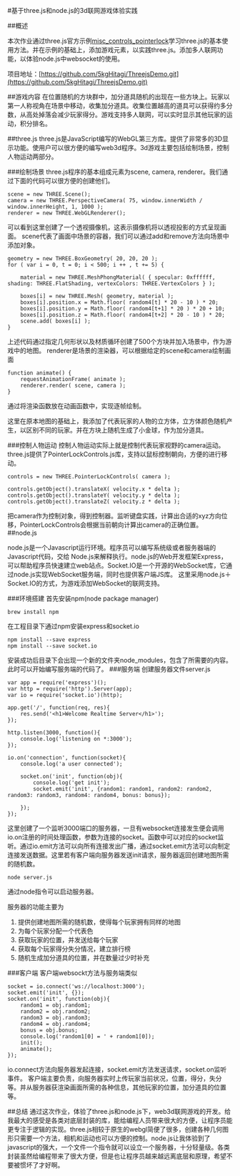 #基于three.js和node.js的3d联网游戏体验实践

##概述

本次作业通过three.js官方示例[misc_controls_pointerlock](http://threejs.org/examples/#misc_controls_pointerlock)学习three.js的基本使用方法。并在示例的基础上，添加游戏元素，以实践three.js。添加多人联网功能，以体验node.js中websocket的使用。

项目地址：[https://github.com/5kgHitagi/ThreejsDemo.git](https://github.com/5kgHitagi/ThreejsDemo.git)

##游戏内容
在位置随机的方块群中，加分道具随机的出现在一些方块上。玩家以第一人称视角在场景中移动，收集加分道具。收集位置越高的道具可以获得约多分数，从高处掉落会减少玩家得分。游戏支持多人联网，可以实时显示其他玩家的运动，积分排名。

##three.js
three.js是JavaScript编写的WebGL第三方库。提供了非常多的3D显示功能。使用户可以很方便的编写web3d程序。3d游戏主要包括绘制场景，控制人物运动两部分。

###绘制场景
three.js程序的基本组成元素为scene, camera, renderer。我们通过下面的代码可以很方便的创建他们。


	scene = new THREE.Scene();
	camera = new THREE.PerspectiveCamera( 75, window.innerWidth / window.innerHeight, 1, 1000 );
    renderer = new THREE.WebGLRenderer();
可以看到这里创建了一个透视摄像机，这表示摄像机将以透视投影的方式呈现画面。
scene代表了画面中场景的容器，我们可以通过add和remove方法向场景中添加对象。

	geometry = new THREE.BoxGeometry( 20, 20, 20 );
	for ( var i = 0, t = 0; i < 500; i ++ , t += 5) {

		material = new THREE.MeshPhongMaterial( { specular: 0xffffff, shading: THREE.FlatShading, vertexColors: THREE.VertexColors } );

		boxes[i] = new THREE.Mesh( geometry, material );
		boxes[i].position.x = Math.floor( random4[t] * 20 - 10 ) * 20;
		boxes[i].position.y = Math.floor( random4[t+1] * 20 ) * 20 + 10;
		boxes[i].position.z = Math.floor( random4[t+2] * 20 - 10 ) * 20;		
		scene.add( boxes[i] );
	}
上述代码通过指定几何形状以及材质循环创建了500个方块并加入场景中，作为游戏中的地图。
renderer是场景的渲染器，可以根据给定的scene和camera绘制画面

	function animate() {
		requestAnimationFrame( animate );
		renderer.render( scene, camera );
	}
通过将渲染函数放在动画函数中，实现逐帧绘制。

这里在原本地图的基础上，我添加了代表玩家的人物的立方体，立方体颜色随机产生，以区别不同的玩家。并在方块上随机生成了小金球，作为加分道具。


###控制人物运动
控制人物运动实际上就是控制代表玩家视野的camera运动。three.js提供了PointerLockControls.js库，支持以鼠标控制朝向，方便的进行移动。

	controls = new THREE.PointerLockControls( camera );
	
	controls.getObject().translateX( velocity.x * delta );
	controls.getObject().translateY( velocity.y * delta );
	controls.getObject().translateZ( velocity.z * delta );
把camera作为控制对象，得到控制器。监听键盘实践，计算出合适的xyz方向位移，PointerLockControls会根据当前朝向计算出camera的正确位置。
##node.js

node.js是一个Javascript运行环境。程序员可以编写系统级或者服务器端的Javascript代码，交给 Node.js来解释执行。node.js的Web开发框架Express，可以帮助程序员快速建立web站点。Socket.IO是一个开源的WebSocket库，它通过node.js实现WebSocket服务端，同时也提供客户端JS库。
这里采用node.js＋Socket.IO的方式，为游戏添加WebSocket的联网支持。

###环境搭建
首先安装npm(node package manager)

	brew install npm

在工程目录下通过npm安装express和socket.io

	npm install --save express
	npm install --save socket.io
安装成功后目录下会出现一个新的文件夹node_modules，包含了所需要的内容。此时可以开始编写服务端的代码了。
###服务端
创建服务器文件server.js

	var app = require('express')();
	var http = require('http').Server(app);
	var io = require('socket.io')(http);
	
	app.get('/', function(req, res){
		res.send('<h1>Welcome Realtime Server</h1>');
	});
	
	http.listen(3000, function(){
		console.log('listening on *:3000');
	});
	
	io.on('connection', function(socket){
		console.log('a user connected');
		
		socket.on('init', function(obj){
			console.log('get init');
			socket.emit('init', {random1: random1, random2: random2, random3: random3, random4: random4, bonus: bonus});
	
		});
	});

这里创建了一个监听3000端口的服务器，一旦有websocket连接发生便会调用io.on注册的时间处理函数，参数为连接的socket。函数中可以对应的socket监听。通过io.emit方法可以向所有连接发出广播，通过socket.emit方法可以向制定连接发送数据。这里若有客户端向服务器发送init请求，服务器返回创建地图所需的随机数。
	
	node server.js
	
通过node指令可以启动服务器。

服务器的功能主要为

1. 提供创建地图所需的随机数，使得每个玩家拥有同样的地图
2. 为每个玩家分配一个代表色
3. 获取玩家的位置，并发送给每个玩家
4. 获取每个玩家得分失分情况，建立排行榜
5. 随机生成加分道具的位置，并在数量过少时补充


###客户端
客户端websockt方法与服务端类似

	socket = io.connect('ws://localhost:3000');
	socket.emit('init', {});
	socket.on('init', function(obj){
		random1 = obj.random1;
		random2 = obj.random2;
		random3 = obj.random3;
		random4 = obj.random4;
		bonus = obj.bonus;
		console.log('random1[0] = ' + random1[0]);
		init();
		animate();
	});
	
io.connect方法向服务器发起连接，socket.emit方法发送请求，socket.on监听事件。
客户端主要负责，向服务器实时上传玩家当前状况，位置，得分，失分等。并从服务器获渲染画面所需的各种信息，其他玩家的位置，加分道具的位置等。

##总结
通过这次作业，体验了three.js和node.js下，web3d联网游戏的开发。给我最大的感受是各类对底层封装的库，能给编程人员带来很大的方便，让程序员能更专注于逻辑的实现。three.js相较于原生的webgl简便了很多，创建各种几何图形只需要一个方法，相机和运动也可以方便的控制。node.js让我体验到了javascript的强大，一个文件一个指令就可以设立一个服务器，十分轻量级。各类封装虽然给编程带来了很大方便，但是也让程序员越来越远离底层和原理，希望不要被惯坏了才好啊。
